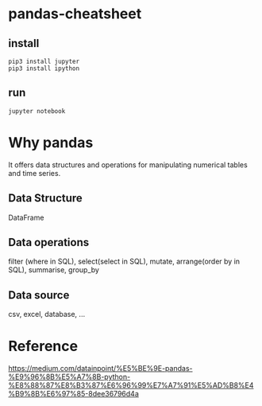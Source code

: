 # pandas-cheatsheet

## install
```
pip3 install jupyter
pip3 install ipython
```

## run 
```
jupyter notebook
```

# Why pandas  
It offers data structures and operations for manipulating numerical tables and time series.

## Data Structure  
DataFrame

## Data operations  
filter (where in SQL), select(select in SQL), mutate, arrange(order by in SQL), summarise, group_by  

## Data source  
csv, excel, database, ...  

# Reference

https://medium.com/datainpoint/%E5%BE%9E-pandas-%E9%96%8B%E5%A7%8B-python-%E8%88%87%E8%B3%87%E6%96%99%E7%A7%91%E5%AD%B8%E4%B9%8B%E6%97%85-8dee36796d4a

